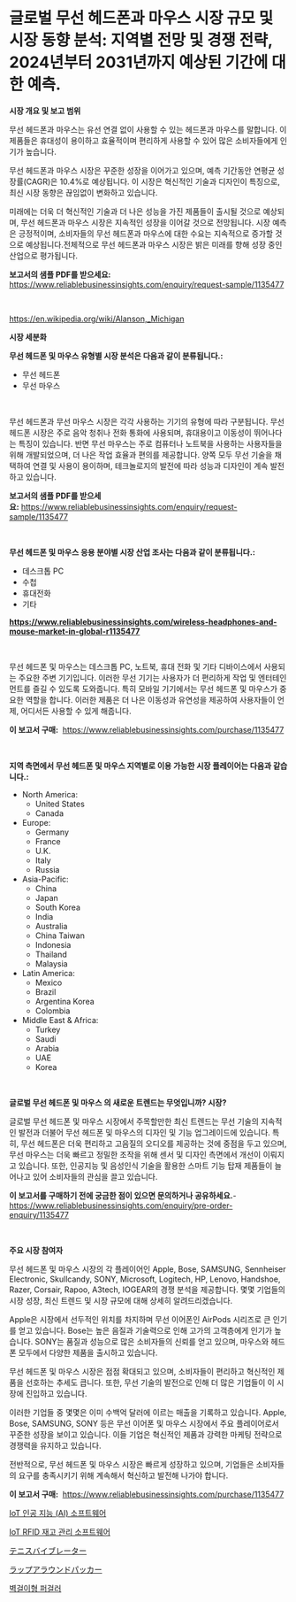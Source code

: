 <p><h1>글로벌 무선 헤드폰과 마우스 시장 규모 및 시장 동향 분석: 지역별 전망 및 경쟁 전략, 2024년부터 2031년까지 예상된 기간에 대한 예측.</h1></p><p><strong>시장 개요 및 보고 범위</strong></p>
<p><p>무선 헤드폰과 마우스는 유선 연결 없이 사용할 수 있는 헤드폰과 마우스를 말합니다. 이 제품들은 휴대성이 용이하고 효율적이며 편리하게 사용할 수 있어 많은 소비자들에게 인기가 높습니다. </p><p>무선 헤드폰과 마우스 시장은 꾸준한 성장을 이어가고 있으며, 예측 기간동안 연평균 성장률(CAGR)은 10.4%로 예상됩니다. 이 시장은 혁신적인 기술과 디자인이 특징으로, 최신 시장 동향은 끊임없이 변화하고 있습니다. </p><p>미래에는 더욱 더 혁신적인 기술과 더 나은 성능을 가진 제품들이 출시될 것으로 예상되며, 무선 헤드폰과 마우스 시장은 지속적인 성장을 이어갈 것으로 전망됩니다. 시장 예측은 긍정적이며, 소비자들의 무선 헤드폰과 마우스에 대한 수요는 지속적으로 증가할 것으로 예상됩니다.전체적으로 무선 헤드폰과 마우스 시장은 밝은 미래를 향해 성장 중인 산업으로 평가됩니다.</p></p>
<p><strong>보고서의 샘플 PDF를 받으세요:</strong> <a href="https://www.reliablebusinessinsights.com/enquiry/request-sample/1135477">https://www.reliablebusinessinsights.com/enquiry/request-sample/1135477</a></p>
<p>&nbsp;</p>
<p><a href="https://en.wikipedia.org/wiki/Alanson,_Michigan">https://en.wikipedia.org/wiki/Alanson,_Michigan</a></p>
<p><strong>시장 세분화</strong></p>
<p><strong>무선 헤드폰 및 마우스 유형별 시장 분석은 다음과 같이 분류됩니다.:</strong></p>
<p><ul><li>무선 헤드폰</li><li>무선 마우스</li></ul></p>
<p>&nbsp;</p>
<p><p>무선 헤드폰과 무선 마우스 시장은 각각 사용하는 기기의 유형에 따라 구분됩니다. 무선 헤드폰 시장은 주로 음악 청취나 전화 통화에 사용되며, 휴대용이고 이동성이 뛰어나다는 특징이 있습니다. 반면 무선 마우스는 주로 컴퓨터나 노트북을 사용하는 사용자들을 위해 개발되었으며, 더 나은 작업 효율과 편의를 제공합니다. 양쪽 모두 무선 기술을 채택하여 연결 및 사용이 용이하며, 테크놀로지의 발전에 따라 성능과 디자인이 계속 발전하고 있습니다.</p></p>
<p><strong>보고서의 샘플 PDF를 받으세요:</strong>&nbsp;<a href="https://www.reliablebusinessinsights.com/enquiry/request-sample/1135477">https://www.reliablebusinessinsights.com/enquiry/request-sample/1135477</a></p>
<p>&nbsp;</p>
<p><strong> 무선 헤드폰 및 마우스 응용 분야별 시장 산업 조사는 다음과 같이 분류됩니다.:</strong></p>
<p><ul><li>데스크톱 PC</li><li>수첩</li><li>휴대전화</li><li>기타</li></ul></p>
<p><strong><a href="https://www.reliablebusinessinsights.com/wireless-headphones-and-mouse-market-in-global-r1135477">https://www.reliablebusinessinsights.com/wireless-headphones-and-mouse-market-in-global-r1135477</a></strong></p>
<p>&nbsp;</p>
<p><p>무선 헤드폰 및 마우스는 데스크톱 PC, 노트북, 휴대 전화 및 기타 디바이스에서 사용되는 주요한 주변 기기입니다. 이러한 무선 기기는 사용자가 더 편리하게 작업 및 엔터테인먼트를 즐길 수 있도록 도와줍니다. 특히 모바일 기기에서는 무선 헤드폰 및 마우스가 중요한 역할을 합니다. 이러한 제품은 더 나은 이동성과 유연성을 제공하여 사용자들이 언제, 어디서든 사용할 수 있게 해줍니다.</p></p>
<p><strong>이 보고서 구매:</strong>&nbsp; <a href="https://www.reliablebusinessinsights.com/purchase/1135477">https://www.reliablebusinessinsights.com/purchase/1135477</a></p>
<p>&nbsp;</p>
<p><strong>지역 측면에서 무선 헤드폰 및 마우스 지역별로 이용 가능한 시장 플레이어는 다음과 같습니다.:</strong></p>
<p><ul>
    <li>
        North America:
        <ul>
            <li>United States</li>
            <li>Canada</li>
        </ul>
    </li>
    <li>
        Europe:
        <ul>
            <li>Germany</li>
            <li>France</li>
            <li>U.K.</li>
            <li>Italy</li>
            <li>Russia</li>
        </ul>
    </li>
    <li>
        Asia-Pacific:
        <ul>
            <li>China</li>
            <li>Japan</li>
            <li>South Korea</li>
            <li>India</li>
            <li>Australia</li>
            <li>China Taiwan</li>
            <li>Indonesia</li>
            <li>Thailand</li>
            <li>Malaysia</li>
        </ul>
    </li>
    <li>
        Latin America:
        <ul>
            <li>Mexico</li>
            <li>Brazil</li>
            <li>Argentina Korea</li>
            <li>Colombia</li>
        </ul>
    </li>
    <li>
        Middle East & Africa:
        <ul>
            <li>Turkey</li>
            <li>Saudi</li>
            <li>Arabia</li>
            <li>UAE</li>
            <li>Korea</li>
        </ul>
    </li>
    </ul></p>
<p>&nbsp;</p>
<p><strong>글로벌 무선 헤드폰 및 마우스 의 새로운 트렌드는 무엇입니까? 시장?</strong></p>
<p><p>글로벌 무선 헤드폰 및 마우스 시장에서 주목할만한 최신 트렌드는 무선 기술의 지속적인 발전과 더불어 무선 헤드폰 및 마우스의 디자인 및 기능 업그레이드에 있습니다. 특히, 무선 헤드폰은 더욱 편리하고 고음질의 오디오를 제공하는 것에 중점을 두고 있으며, 무선 마우스는 더욱 빠르고 정밀한 조작을 위해 센서 및 디자인 측면에서 개선이 이뤄지고 있습니다. 또한, 인공지능 및 음성인식 기술을 활용한 스마트 기능 탑재 제품들이 늘어나고 있어 소비자들의 관심을 끌고 있습니다.</p></p>
<p><strong>이 보고서를 구매하기 전에 궁금한 점이 있으면 문의하거나 공유하세요.</strong>- <a href="https://www.reliablebusinessinsights.com/enquiry/pre-order-enquiry/1135477">https://www.reliablebusinessinsights.com/enquiry/pre-order-enquiry/1135477</a></p>
<p>&nbsp;</p>
<p><strong>주요 시장 참여자</strong></p>
<p><p>무선 헤드폰 및 마우스 시장의 각 플레이어인 Apple, Bose, SAMSUNG, Sennheiser Electronic, Skullcandy, SONY, Microsoft, Logitech, HP, Lenovo, Handshoe, Razer, Corsair, Rapoo, A3tech, IOGEAR의 경쟁 분석을 제공합니다. 몇몇 기업들의 시장 성장, 최신 트렌드 및 시장 규모에 대해 상세히 알려드리겠습니다. </p><p>Apple은 시장에서 선두적인 위치를 차지하며 무선 이어폰인 AirPods 시리즈로 큰 인기를 얻고 있습니다. Bose는 높은 음질과 기술력으로 인해 고가의 고객층에게 인기가 높습니다. SONY는 품질과 성능으로 많은 소비자들의 신뢰를 얻고 있으며, 마우스와 헤드폰 모두에서 다양한 제품을 출시하고 있습니다.</p><p>무선 헤드폰 및 마우스 시장은 점점 확대되고 있으며, 소비자들이 편리하고 혁신적인 제품을 선호하는 추세도 큽니다. 또한, 무선 기술의 발전으로 인해 더 많은 기업들이 이 시장에 진입하고 있습니다.</p><p>이러한 기업들 중 몇몇은 이미 수백억 달러에 이르는 매출을 기록하고 있습니다. Apple, Bose, SAMSUNG, SONY 등은 무선 이어폰 및 마우스 시장에서 주요 플레이어로서 꾸준한 성장을 보이고 있습니다. 이들 기업은 혁신적인 제품과 강력한 마케팅 전략으로 경쟁력을 유지하고 있습니다.</p><p>전반적으로, 무선 헤드폰 및 마우스 시장은 빠르게 성장하고 있으며, 기업들은 소비자들의 요구를 충족시키기 위해 계속해서 혁신하고 발전해 나가야 합니다.</p></p>
<p><strong>이 보고서 구매:</strong>&nbsp;&nbsp;<a href="https://www.reliablebusinessinsights.com/purchase/1135477">https://www.reliablebusinessinsights.com/purchase/1135477</a></p>
<p><p><a href="https://github.com/rcabello548/Market-Research-Report-List-1/blob/main/9329355154313.md">IoT 인공 지능 (AI) 소프트웨어</a></p><p><a href="https://github.com/Nicolasrown5/Market-Research-Report-List-1/blob/main/7018791154314.md">IoT RFID 재고 관리 소프트웨어</a></p><p><a href="https://github.com/AaronVargas43/Market-Research-Report-List-2/blob/main/6252443145776.md">テニスバイブレーター</a></p><p><a href="https://medium.com/@kelscdowell78456/%E3%83%A9%E3%83%83%E3%83%97%E3%82%A2%E3%83%A9%E3%82%A6%E3%83%B3%E3%83%89%E3%83%91%E3%83%83%E3%82%AB%E3%83%BC%E3%83%9E%E3%83%BC%E3%82%B1%E3%83%83%E3%83%88%E3%81%AE%E6%96%B0%E8%88%88%E3%83%88%E3%83%AC%E3%83%B3%E3%83%89%E3%81%A8%E5%B0%86%E6%9D%A5%E3%81%AE%E5%B1%95%E6%9C%9B-2024%E5%B9%B4%E3%81%8B%E3%82%892031%E5%B9%B4%E3%81%BE%E3%81%A7%E3%81%AE%E6%9C%9F%E9%96%93-09d9987aba2d">ラップアラウンドパッカー</a></p><p><a href="https://medium.com/@cierrahayes645/2024%EB%85%84%EB%B6%80%ED%84%B0-2031%EB%85%84%EA%B9%8C%EC%A7%80-%EB%B2%BD%EA%B1%B8%EC%9D%B4-%ED%8E%98%EB%A5%B4%EA%B3%A8%EB%9D%BC-%EC%8B%9C%EC%9E%A5%EC%9D%98-%EC%84%B1%EC%9E%A5-%EC%A0%84%EB%A7%9D%EC%9D%80-cagr%EB%A1%9C-%EC%98%88%EC%B8%A1%EB%90%98%EB%A9%B0-%EC%9D%91%EC%9A%A9%ED%94%84%EB%A1%9C%EA%B7%B8%EB%9E%A8-%EC%A7%80%EC%97%AD-%EC%A0%84%EB%A7%9D-%EB%B0%8F-%EC%88%98%EC%9D%B5%EC%97%90-%EB%8C%80%ED%95%9C-%EC%8B%9C%EC%9E%A5-%EB%8F%99%ED%96%A5-%EB%B6%84%EC%84%9D%EC%9D%B4-%ED%8F%AC%ED%95%A8%EB%90%98%EC%96%B4-%EC%9E%88%EC%8A%B5%EB%8B%88%EB%8B%A4-f4bc14689839">벽걸이형 퍼걸러</a></p></p>